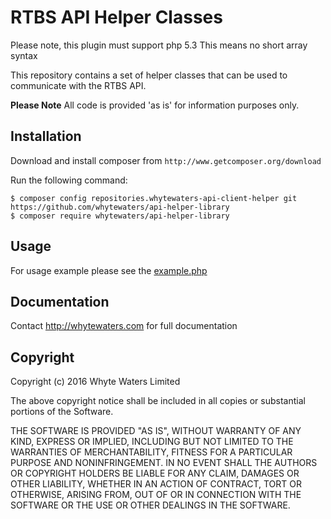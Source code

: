 # RTBS API Helper Classes

Please note, this plugin must support php 5.3 This means no short array syntax

This repository contains a set of helper classes that can be used to communicate with the RTBS API.

**Please Note**
All code is provided 'as is' for information purposes only.

## Installation

Download and install composer from `http://www.getcomposer.org/download`

Run the following command:
```
$ composer config repositories.whytewaters-api-client-helper git https://github.com/whytewaters/api-helper-library
$ composer require whytewaters/api-helper-library
```

## Usage

For usage example please see the [example.php](https://github.com/whytewaters/api-helper-library/master/example.php)

## Documentation

Contact http://whytewaters.com for full documentation

## Copyright

 Copyright (c) 2016 Whyte Waters Limited

 The above copyright notice shall be
 included in all copies or substantial portions of the Software.

 THE SOFTWARE IS PROVIDED "AS IS", WITHOUT WARRANTY OF ANY KIND,
 EXPRESS OR IMPLIED, INCLUDING BUT NOT LIMITED TO THE WARRANTIES
 OF MERCHANTABILITY, FITNESS FOR A PARTICULAR PURPOSE AND
 NONINFRINGEMENT. IN NO EVENT SHALL THE AUTHORS OR COPYRIGHT
 HOLDERS BE LIABLE FOR ANY CLAIM, DAMAGES OR OTHER LIABILITY,
 WHETHER IN AN ACTION OF CONTRACT, TORT OR OTHERWISE, ARISING
 FROM, OUT OF OR IN CONNECTION WITH THE SOFTWARE OR THE USE OR
 OTHER DEALINGS IN THE SOFTWARE.
